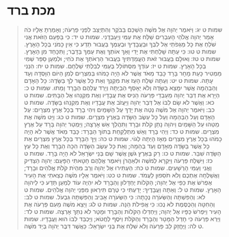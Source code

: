 # מכת ברד

> שמות ט יג: וַיֹּאמֶר יְהוָה אֶל מֹשֶׁה הַשְׁכֵּם בַּבֹּקֶר וְהִתְיַצֵּב לִפְנֵי פַרְעֹה; וְאָמַרְתָּ אֵלָיו כֹּה אָמַר יְהוָה אֱלֹהֵי הָעִבְרִים שַׁלַּח אֶת עַמִּי וְיַעַבְדֻנִי.
> שמות ט יד: כִּי בַּפַּעַם הַזֹּאת אֲנִי שֹׁלֵחַ אֶת כָּל מַגֵּפֹתַי אֶל לִבְּךָ וּבַעֲבָדֶיךָ וּבְעַמֶּךָ בַּעֲבוּר תֵּדַע כִּי אֵין כָּמֹנִי בְּכָל הָאָרֶץ.
> שמות ט טו: כִּי עַתָּה שָׁלַחְתִּי אֶת יָדִי וָאַךְ אוֹתְךָ וְאֶת עַמְּךָ בַּדָּבֶר; וַתִּכָּחֵד מִן הָאָרֶץ.
> שמות ט טז: וְאוּלָם בַּעֲבוּר זֹאת הֶעֱמַדְתִּיךָ בַּעֲבוּר הַרְאֹתְךָ אֶת כֹּחִי; וּלְמַעַן סַפֵּר שְׁמִי בְּכָל הָאָרֶץ.
> שמות ט יז: עוֹדְךָ מִסְתּוֹלֵל בְּעַמִּי לְבִלְתִּי שַׁלְּחָם.
> שמות ט יח: הִנְנִי מַמְטִיר כָּעֵת מָחָר בָּרָד כָּבֵד מְאֹד אֲשֶׁר לֹא הָיָה כָמֹהוּ בְּמִצְרַיִם לְמִן הַיּוֹם הִוָּסְדָה וְעַד עָתָּה.
> שמות ט יט: וְעַתָּה שְׁלַח הָעֵז אֶת מִקְנְךָ וְאֵת כָּל אֲשֶׁר לְךָ בַּשָּׂדֶה:  כָּל הָאָדָם וְהַבְּהֵמָה אֲשֶׁר יִמָּצֵא בַשָּׂדֶה וְלֹא יֵאָסֵף הַבַּיְתָה וְיָרַד עֲלֵהֶם הַבָּרָד וָמֵתוּ.
> שמות ט כ: הַיָּרֵא אֶת דְּבַר יְהוָה מֵעַבְדֵי פַּרְעֹה הֵנִיס אֶת עֲבָדָיו וְאֶת מִקְנֵהוּ אֶל הַבָּתִּים.
> שמות ט כא: וַאֲשֶׁר לֹא שָׂם לִבּוֹ אֶל דְּבַר יְהוָה וַיַּעֲזֹב אֶת עֲבָדָיו וְאֶת מִקְנֵהוּ בַּשָּׂדֶה.
> שמות ט כב: וַיֹּאמֶר יְהוָה אֶל מֹשֶׁה נְטֵה אֶת יָדְךָ עַל הַשָּׁמַיִם וִיהִי בָרָד בְּכָל אֶרֶץ מִצְרָיִם:  עַל הָאָדָם וְעַל הַבְּהֵמָה וְעַל כָּל עֵשֶׂב הַשָּׂדֶה בְּאֶרֶץ מִצְרָיִם.
> שמות ט כג: וַיֵּט מֹשֶׁה אֶת מַטֵּהוּ עַל הַשָּׁמַיִם וַיהוָה נָתַן קֹלֹת וּבָרָד וַתִּהֲלַךְ אֵשׁ אָרְצָה; וַיַּמְטֵר יְהוָה בָּרָד עַל אֶרֶץ מִצְרָיִם.
> שמות ט כד: וַיְהִי בָרָד וְאֵשׁ מִתְלַקַּחַת בְּתוֹךְ הַבָּרָד:  כָּבֵד מְאֹד אֲשֶׁר לֹא הָיָה כָמֹהוּ בְּכָל אֶרֶץ מִצְרַיִם מֵאָז הָיְתָה לְגוֹי.
> שמות ט כה: וַיַּךְ הַבָּרָד בְּכָל אֶרֶץ מִצְרַיִם אֵת כָּל אֲשֶׁר בַּשָּׂדֶה מֵאָדָם וְעַד בְּהֵמָה; וְאֵת כָּל עֵשֶׂב הַשָּׂדֶה הִכָּה הַבָּרָד וְאֶת כָּל עֵץ הַשָּׂדֶה שִׁבֵּר.
> שמות ט כו: רַק בְּאֶרֶץ גֹּשֶׁן אֲשֶׁר שָׁם בְּנֵי יִשְׂרָאֵל לֹא הָיָה בָּרָד.
> שמות ט כז: וַיִּשְׁלַח פַּרְעֹה וַיִּקְרָא לְמֹשֶׁה וּלְאַהֲרֹן וַיֹּאמֶר אֲלֵהֶם חָטָאתִי הַפָּעַם:  יְהוָה הַצַּדִּיק וַאֲנִי וְעַמִּי הָרְשָׁעִים.
> שמות ט כח: הַעְתִּירוּ אֶל יְהוָה וְרַב מִהְיֹת קֹלֹת אֱלֹהִים וּבָרָד; וַאֲשַׁלְּחָה אֶתְכֶם וְלֹא תֹסִפוּן לַעֲמֹד.
> שמות ט כט: וַיֹּאמֶר אֵלָיו מֹשֶׁה כְּצֵאתִי אֶת הָעִיר אֶפְרֹשׂ אֶת כַּפַּי אֶל יְהוָה; הַקֹּלוֹת יֶחְדָּלוּן וְהַבָּרָד לֹא יִהְיֶה עוֹד לְמַעַן תֵּדַע כִּי לַיהוָה הָאָרֶץ.
> שמות ט ל: וְאַתָּה וַעֲבָדֶיךָ:  יָדַעְתִּי כִּי טֶרֶם תִּירְאוּן מִפְּנֵי יְהוָה אֱלֹהִים.
> שמות ט לא: וְהַפִּשְׁתָּה וְהַשְּׂעֹרָה נֻכָּתָה:  כִּי הַשְּׂעֹרָה אָבִיב וְהַפִּשְׁתָּה גִּבְעֹל.
> שמות ט לב: וְהַחִטָּה וְהַכֻּסֶּמֶת לֹא נֻכּוּ:  כִּי אֲפִילֹת הֵנָּה.
> שמות ט לג: וַיֵּצֵא מֹשֶׁה מֵעִם פַּרְעֹה אֶת הָעִיר וַיִּפְרֹשׂ כַּפָּיו אֶל יְהוָה; וַיַּחְדְּלוּ הַקֹּלוֹת וְהַבָּרָד וּמָטָר לֹא נִתַּךְ אָרְצָה.
> שמות ט לד: וַיַּרְא פַּרְעֹה כִּי חָדַל הַמָּטָר וְהַבָּרָד וְהַקֹּלֹת וַיֹּסֶף לַחֲטֹא; וַיַּכְבֵּד לִבּוֹ הוּא וַעֲבָדָיו.
> שמות ט לה: וַיֶּחֱזַק לֵב פַּרְעֹה וְלֹא שִׁלַּח אֶת בְּנֵי יִשְׂרָאֵל:  כַּאֲשֶׁר דִּבֶּר יְהוָה בְּיַד מֹשֶׁה. 
 

